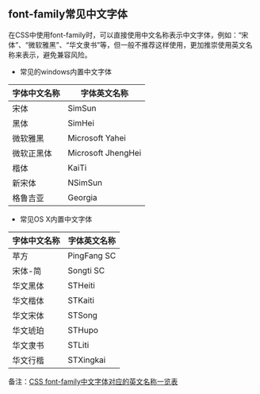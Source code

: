 ## font-family常见中文字体

在CSS中使用font-family时，可以直接使用中文名称表示中文字体，例如：“宋体”、“微软雅黑”、“华文隶书”等，但一般不推荐这样使用，更加推崇使用英文名称来表示，避免兼容风险。

* 常见的windows内置中文字体

|  字体中文名称  |  字体英文名称  |
|  ----------  |  ----------  |
|      宋体     |  SimSun  |
|      黑体     |  SimHei  |
|     微软雅黑  |  Microsoft Yahei  |
|    微软正黑体  |  Microsoft JhengHei  |
|       楷体    |  	KaiTi  |
|     新宋体    |  NSimSun  |
|     格鲁吉亚   |  Georgia  |

* 常见OS X内置中文字体

|  字体中文名称  |  字体英文名称  |
|  ----------  |  ----------  |
|      苹方     |  PingFang SC  |
|     宋体-简    |  Songti SC  |
|     华文黑体   |  STHeiti  |
|     华文楷体   |  STKaiti  |
|     华文宋体   |  STSong  |
|     华文琥珀    |  	STHupo  |
|     华文隶书    |  STLiti  |
|     华文行楷    |  STXingkai  |

备注：[CSS font-family中文字体对应的英文名称一览表](https://www.zhangxinxu.com/study/201703/font-family-chinese-english.html)